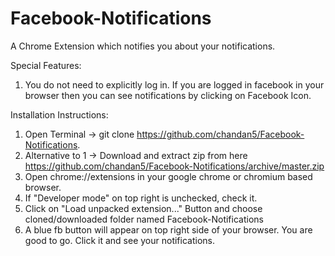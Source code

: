 # Facebook-Notifications
A Chrome Extension which notifies you about your notifications.

Special Features:

1. You do not need to explicitly log in. If you are logged in facebook in your browser then you can see notifications by clicking on Facebook Icon.

Installation Instructions:

1. Open Terminal -> git clone https://github.com/chandan5/Facebook-Notifications.
2. Alternative to 1 -> Download and extract zip from here https://github.com/chandan5/Facebook-Notifications/archive/master.zip
3. Open chrome://extensions in your google chrome or chromium based browser.
4. If "Developer mode" on top right is unchecked, check it.
5. Click on "Load unpacked extension..." Button and choose cloned/downloaded folder named Facebook-Notifications
6. A blue fb button will appear on top right side of your browser. You are good to go. Click it and see your notifications.
